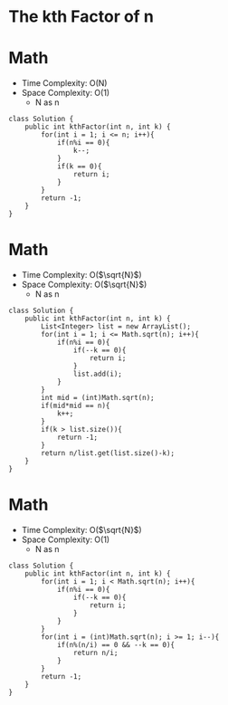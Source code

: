 # The kth Factor of n
# Math
* Time Complexity: O(N)
* Space Complexity: O(1)
	* N as n
```
class Solution {
    public int kthFactor(int n, int k) {
        for(int i = 1; i <= n; i++){
            if(n%i == 0){
                k--;
            }
            if(k == 0){
                return i;
            }
        }
        return -1;
    }
}
```
# Math
* Time Complexity: O($\sqrt{N}$)
* Space Complexity: O($\sqrt{N}$)
	* N as n
```
class Solution {
    public int kthFactor(int n, int k) {
        List<Integer> list = new ArrayList();
        for(int i = 1; i <= Math.sqrt(n); i++){
            if(n%i == 0){
                if(--k == 0){
                    return i;
                }
                list.add(i);
            }
        }
        int mid = (int)Math.sqrt(n);
        if(mid*mid == n){
            k++;
        }
        if(k > list.size()){
            return -1;
        }
        return n/list.get(list.size()-k);
    }
}
```
# Math
* Time Complexity: O($\sqrt{N}$)
* Space Complexity: O(1)
	* N as n
```
class Solution {
    public int kthFactor(int n, int k) {
        for(int i = 1; i < Math.sqrt(n); i++){
            if(n%i == 0){
                if(--k == 0){
                    return i;
                }
            }
        }
        for(int i = (int)Math.sqrt(n); i >= 1; i--){
            if(n%(n/i) == 0 && --k == 0){
                return n/i;
            }
        }
        return -1;
    }
}
```